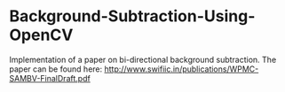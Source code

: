 # Background-Subtraction-Using-OpenCV
Implementation of a paper on bi-directional background subtraction. The paper can be found here: http://www.swifiic.in/publications/WPMC-SAMBV-FinalDraft.pdf
